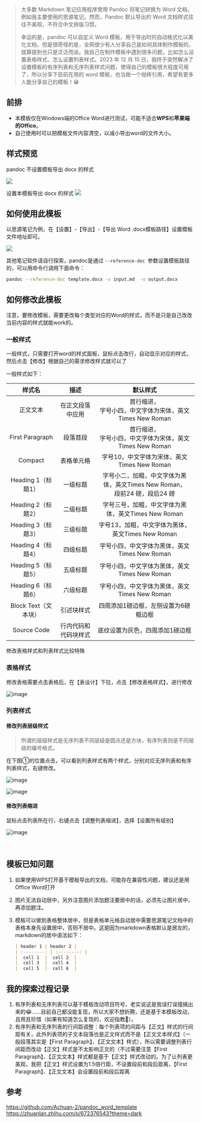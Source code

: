 > 大多数 Markdown 笔记应用程序使用 Pandoc 将笔记转换为 Word 文档，例如我主要使用的思源笔记。然而，Pandoc 默认导出的 Word 文档样式往往不美观，不符合中文排版习惯。
>
> 幸运的是，pandoc 可以自定义 Word 模板，用于导出时的自动格式化以美化文档，但是很奇怪的是，全网很少有人分享自己是如何具体制作模板的，就算提到也只是泛泛而谈。我自己在制作模板中遇到很多问题，比如怎么设置表格样式、怎么设置列表样式。2023 年 12 月 15 日，我终于突然解决了设置模板的有序列表和无序列表样式问题，使得自己的模板很大程度可用了，所以分享下目前在用的 word 模板，也当做一个抛砖引用，希望有更多人能分享自己的模板！😁

## 前排

- 本模板仅在Windows端的Office Word进行测试，可能不适合**WPS**和**苹果端的Office**。
- 自己使用时可以把模板文件内容清空，以减小导出word的文件大小。

## 样式预览

pandoc 不设置模板导出 docx 的样式

![](https://raw.githubusercontent.com/Achuan-2/PicBed/pic/assets/20231215114447-2023-12-15.png)

设置本模板导出 docx 的样式
![](https://raw.githubusercontent.com/Achuan-2/PicBed/pic/assets/20231215114500-2023-12-15.png)


## 如何使用此模板

以思源笔记为例，在【设置】-【导出】-【导出 Word .docx模板路径】设置模板文件地址即可。

![](https://raw.githubusercontent.com/Achuan-2/PicBed/pic/assets/20231215114355-2023-12-15.png)

其他笔记软件请自行探索，pandoc是通过 `--reference-doc `参数设置模板路径的，可以用命令行调用下面命令：

```bash
pandoc --reference-doc template.docx -s input.md  -o output.docx
```



## 如何修改此模板

注意，要修改模板，需要更改每个类型对应的Word的样式，而不是只是自己改改当前内容的样式就能work的。

### 一般样式

一般样式，只需要打开word的样式面板，鼠标点击改行，自动显示对应的样式，然后点击【修改】根据自己的需求修改样式就可以了

一般样式如下：

|样式名|描述|默认样式|
| :--------------------: | :--------------------: | :-----------------------------------------------------------------------------: |
|正文文本|在正文段落中应用|首行缩进，<br />字号小四，中文字体为宋体，英文Times New Roman<br />|
|First Paragraph|段落首段|首行缩进，<br />字号小四，中文字体为宋体，英文Times New Roman<br />|
|Compact|表格单元格|字号10，中文字体为宋体，英文Times New Roman|
|Heading 1（标题1）|一级标题|字号小二，加粗，中文字体为黑体，英文Times New Roman，<br />段前24 磅，段后24 磅<br />|
|Heading 2（标题2）|二级标题|字号三号，加粗，中文字体为黑体，英文Times New Roman|
|Heading 3（标题3）|三级标题|字号13，加粗，中文字体为黑体，英文Times New Roman|
|Heading 4（标题4）|四级标题|字号小四，中文字体为黑体，英文Times New Roman|
|Heading 5（标题5）|五级标题|字号小四，中文字体为黑体，英文Times New Roman|
|Heading 6（标题6）|六级标题|字号小四，中文字体为黑体，英文Times New Roman|
|Block Text（文本块）|引述块样式|四周添加1磅边框，左侧设置为6磅粗边框|
|Source Code|行内代码和代码块样式|底纹设置为灰色，四周添加1磅边框|

修改表格样式和列表样式比较特殊

### 表格样式

修改表格需要点击表格后，在【表设计】下拉，点击【修改表格样式】，进行修改

​![image](https://raw.githubusercontent.com/Achuan-2/PicBed/pic/assets/202312150014846.png)​

### 列表样式

#### 修改列表层级样式

> 所谓的层级样式是无序列表不同层级是圆点还是方块，有序列表则是不同层级的编号格式。

在下图①的位置点击，可以看到列表样式有两个样式，分别对应无序列表和有序列表样式，右键修改。

​![image](https://raw.githubusercontent.com/Achuan-2/PicBed/pic/assets/202312150014078.png)​

​![image](https://raw.githubusercontent.com/Achuan-2/PicBed/pic/assets/202312150014745.png)​

#### 修改列表缩进

鼠标点击列表所在行，右键点击【调整列表缩进】，选择【设置所有级别】

​![image](https://raw.githubusercontent.com/Achuan-2/PicBed/pic/assets/202312150014510.png)​

‍

## 模板已知问题

1. 如果使用WPS打开基于模板导出的文档，可能存在兼容性问题，建议还是用Office Word打开
2. 图片无法自动居中，另外注意图片添加题注要居中的话，必须先让图片居中，再添加题注。
3. 模板可以做到表格整体居中，但是表格单元格自动居中需要思源笔记文档中的表格本身先设置居中，否则不居中。这是因为markdown表格默认是居左的，markdown的居中语法如下：

    ```markdown
    | header 1 | header 2 |
    | :--------: | :--------: |
    |  cell 1  |  cell 2  |
    |  cell 3  |  cell 4  |
    |  cell 5  |  cell 6  |
    ```

## 我的探索过程记录

1. 有序列表和无序列表可以基于模板改动项目符号，老实说这是我误打误撞搞出来的😂……目前自己都没能复现，所以大家不想折腾，还是基于本模板改动，且用且珍惜（如果有知道怎么复现的，欢迎指教🙏）。
2. 有序列表和无序列表的行间距调整：每个列表项的间距与【正文】样式的行间距有关，此外列表项的子文本段落也是正文样式而不是【正文文本样式】（一般段落其实是【First Paragraph】、【正文文本】样式），所以需要调整列表行间距而改动【正文】样式是不太影响正文的（不过需要注意【First Paragraph】、【正文文本】样式都是基于【正文】样式改动的。为了让列表更美观，我把【正文】样式设置为1.5倍行距，不设置段前和段后距离，【First Paragraph】、【正文文本】会设置段前和段后距离
## 参考
https://github.com/Achuan-2/pandoc_word_template
https://zhuanlan.zhihu.com/p/672376543?theme=dark
